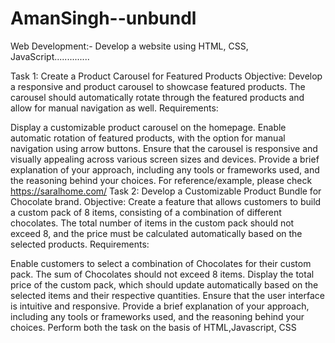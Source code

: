 # AmanSingh--unbundl

Web Development:- Develop a website using HTML, CSS, JavaScript..............

Task 1: Create a Product Carousel for Featured Products Objective: Develop a responsive and product carousel to showcase featured products. The carousel should automatically rotate through the featured products and allow for manual navigation as well. Requirements:

Display a customizable product carousel on the homepage.
Enable automatic rotation of featured products, with the option for manual navigation using arrow buttons.
Ensure that the carousel is responsive and visually appealing across various screen sizes and devices.
Provide a brief explanation of your approach, including any tools or frameworks used, and the reasoning behind your choices. For reference/example, please check https://saralhome.com/
Task 2: Develop a Customizable Product Bundle for Chocolate brand. Objective: Create a feature that allows customers to build a custom pack of 8 items, consisting of a combination of different chocolates. The total number of items in the custom pack should not exceed 8, and the price must be calculated automatically based on the selected products. Requirements:

Enable customers to select a combination of Chocolates for their custom pack.
The sum of Chocolates should not exceed 8 items.
Display the total price of the custom pack, which should update automatically based on the selected items and their respective quantities.
Ensure that the user interface is intuitive and responsive.
Provide a brief explanation of your approach, including any tools or frameworks used, and the reasoning behind your choices.
Perform both the task on the basis of HTML,Javascript, CSS
